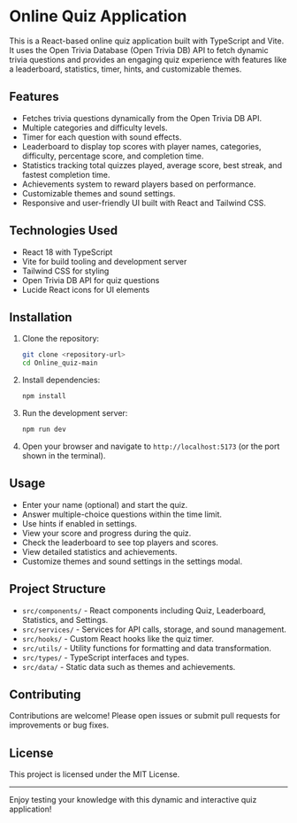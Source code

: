 # Online Quiz Application

This is a React-based online quiz application built with TypeScript and Vite. It uses the Open Trivia Database (Open Trivia DB) API to fetch dynamic trivia questions and provides an engaging quiz experience with features like a leaderboard, statistics, timer, hints, and customizable themes.

## Features

- Fetches trivia questions dynamically from the Open Trivia DB API.
- Multiple categories and difficulty levels.
- Timer for each question with sound effects.
- Leaderboard to display top scores with player names, categories, difficulty, percentage score, and completion time.
- Statistics tracking total quizzes played, average score, best streak, and fastest completion time.
- Achievements system to reward players based on performance.
- Customizable themes and sound settings.
- Responsive and user-friendly UI built with React and Tailwind CSS.

## Technologies Used

- React 18 with TypeScript
- Vite for build tooling and development server
- Tailwind CSS for styling
- Open Trivia DB API for quiz questions
- Lucide React icons for UI elements

## Installation

1. Clone the repository:

   ```bash
   git clone <repository-url>
   cd Online_quiz-main
   ```

2. Install dependencies:

   ```bash
   npm install
   ```

3. Run the development server:

   ```bash
   npm run dev
   ```

4. Open your browser and navigate to `http://localhost:5173` (or the port shown in the terminal).

## Usage

- Enter your name (optional) and start the quiz.
- Answer multiple-choice questions within the time limit.
- Use hints if enabled in settings.
- View your score and progress during the quiz.
- Check the leaderboard to see top players and scores.
- View detailed statistics and achievements.
- Customize themes and sound settings in the settings modal.

## Project Structure

- `src/components/` - React components including Quiz, Leaderboard, Statistics, and Settings.
- `src/services/` - Services for API calls, storage, and sound management.
- `src/hooks/` - Custom React hooks like the quiz timer.
- `src/utils/` - Utility functions for formatting and data transformation.
- `src/types/` - TypeScript interfaces and types.
- `src/data/` - Static data such as themes and achievements.

## Contributing

Contributions are welcome! Please open issues or submit pull requests for improvements or bug fixes.

## License

This project is licensed under the MIT License.

---

Enjoy testing your knowledge with this dynamic and interactive quiz application!
